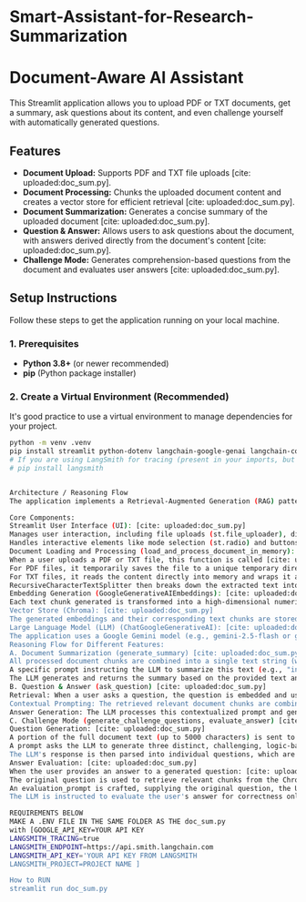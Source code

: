 # Smart-Assistant-for-Research-Summarization
# Document-Aware AI Assistant

This Streamlit application allows you to upload PDF or TXT documents, get a summary, ask questions about its content, and even challenge yourself with automatically generated questions.

## Features

* **Document Upload:** Supports PDF and TXT file uploads [cite: uploaded:doc_sum.py].
* **Document Processing:** Chunks the uploaded document content and creates a vector store for efficient retrieval [cite: uploaded:doc_sum.py].
* **Document Summarization:** Generates a concise summary of the uploaded document [cite: uploaded:doc_sum.py].
* **Question & Answer:** Allows users to ask questions about the document, with answers derived directly from the document's content [cite: uploaded:doc_sum.py].
* **Challenge Mode:** Generates comprehension-based questions from the document and evaluates user answers [cite: uploaded:doc_sum.py].

## Setup Instructions

Follow these steps to get the application running on your local machine.

### 1. Prerequisites

* **Python 3.8+** (or newer recommended)
* **pip** (Python package installer)

### 2. Create a Virtual Environment (Recommended)

It's good practice to use a virtual environment to manage dependencies for your project.

```bash
python -m venv .venv
pip install streamlit python-dotenv langchain-google-genai langchain-community chromadb pypdf tiktoken
# If you are using LangSmith for tracing (present in your imports, but optional for basic functionality):
# pip install langsmith


Architecture / Reasoning Flow
The application implements a Retrieval-Augmented Generation (RAG) pattern to provide answers and insights based on the content of uploaded documents.

Core Components:
Streamlit User Interface (UI): [cite: uploaded:doc_sum.py]
Manages user interaction, including file uploads (st.file_uploader), displaying document summaries and answers (st.info, st.markdown), and accepting user questions (st.text_input) [cite: uploaded:doc_sum.py].
Handles interactive elements like mode selection (st.radio) and buttons (st.button) [cite: uploaded:doc_sum.py].
Document Loading and Processing (load_and_process_document_in_memory): [cite: uploaded:doc_sum.py]
When a user uploads a PDF or TXT file, this function is called [cite: uploaded:doc_sum.py].
For PDF files, it temporarily saves the file to a unique temporary directory, uses PyPDFLoader to extract text, and then deletes the temporary files [cite: uploaded:doc_sum.py].
For TXT files, it reads the content directly into memory and wraps it as a LangChain Document [cite: uploaded:doc_sum.py].
RecursiveCharacterTextSplitter then breaks down the extracted text into smaller, overlapping chunks (e.g., 1000 characters with 200 character overlap) [cite: uploaded:doc_sum.py]. This helps manage context window limits of the LLM and improves retrieval accuracy.
Embedding Generation (GoogleGenerativeAIEmbeddings): [cite: uploaded:doc_sum.py]
Each text chunk generated is transformed into a high-dimensional numerical vector (an "embedding") using Google's embedding-001 model [cite: uploaded:doc_sum.py]. These embeddings capture the semantic meaning of the text.
Vector Store (Chroma): [cite: uploaded:doc_sum.py]
The generated embeddings and their corresponding text chunks are stored in a Chroma vector database [cite: uploaded:doc_sum.py]. Chroma indexes these embeddings, enabling quick and efficient similarity searches.
Large Language Model (LLM) (ChatGoogleGenerativeAI): [cite: uploaded:doc_sum.py]
The application uses a Google Gemini model (e.g., gemini-2.5-flash or gemini-pro) for all text generation tasks, including summarization, answering questions, generating challenge questions, and evaluating answers [cite: uploaded:doc_sum.py].
Reasoning Flow for Different Features:
A. Document Summarization (generate_summary) [cite: uploaded:doc_sum.py]
All processed document chunks are combined into a single text string (with a length limit of 5000 characters to fit the LLM's context window). [cite: uploaded:doc_sum.py]
A specific prompt instructing the LLM to summarize this text (e.g., "in no more than 150 words, focusing on key themes and information") is sent to the LLM. [cite: uploaded:doc_sum.py]
The LLM generates and returns the summary based on the provided text and prompt. [cite: uploaded:doc_sum.py]
B. Question & Answer (ask_question) [cite: uploaded:doc_sum.py]
Retrieval: When a user asks a question, the question is embedded and used to search the Chroma vector store (vector_store.as_retriever().invoke(query)). [cite: uploaded:doc_sum.py] This step retrieves the document chunks most semantically similar to the user's question. [cite: uploaded:doc_sum.py]
Contextual Prompting: The retrieved relevant document chunks are combined to form a Document Context. [cite: uploaded:doc_sum.py] A prompt is then constructed, providing this Document Context and the user's Question to the LLM. [cite: uploaded:doc_sum.py] The prompt instructs the LLM to answer only based on the provided context and to avoid using outside knowledge. [cite: uploaded:doc_sum.py]
Answer Generation: The LLM processes this contextualized prompt and generates the answer. [cite: uploaded:doc_sum.py]
C. Challenge Mode (generate_challenge_questions, evaluate_answer) [cite: uploaded:doc_sum.py]
Question Generation: [cite: uploaded:doc_sum.py]
A portion of the full document text (up to 5000 characters) is sent to the LLM. [cite: uploaded:doc_sum.py]
A prompt asks the LLM to generate three distinct, challenging, logic-based or comprehension-focused questions that can be answered solely from the document's content, formatted as a numbered list. [cite: uploaded:doc_sum.py]
The LLM's response is then parsed into individual questions, which are displayed to the user. [cite: uploaded:doc_sum.py]
Answer Evaluation: [cite: uploaded:doc_sum.py]
When the user provides an answer to a generated question: [cite: uploaded:doc_sum.py]
The original question is used to retrieve relevant chunks from the Chroma vector store. [cite: uploaded:doc_sum.py]
An evaluation_prompt is crafted, supplying the original question, the User's Answer, and the Document Context (retrieved chunks) to the LLM. [cite: uploaded:doc_sum.py]
The LLM is instructed to evaluate the user's answer for correctness only based on the provided context, providing feedback and justification. [cite: uploaded:doc_sum.py]

REQUIREMENTS BELOW
MAKE A .ENV FILE IN THE SAME FOLDER AS THE doc_sum.py
with [GOOGLE_API_KEY=YOUR API KEY
LANGSMITH_TRACING=true
LANGSMITH_ENDPOINT=https://api.smith.langchain.com
LANGSMITH_API_KEY='YOUR API KEY FROM LANGSMITH
LANGSMITH_PROJECT=PROJECT NAME ]

How to RUN
streamlit run doc_sum.py
